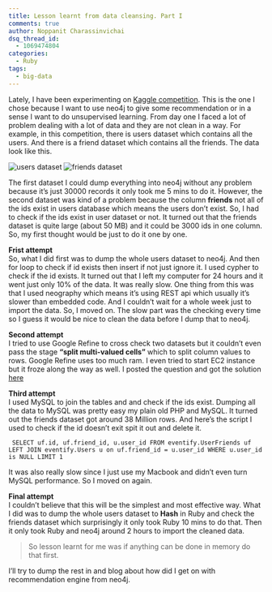 ```yaml
---
title: Lesson learnt from data cleansing. Part I
comments: true
author: Noppanit Charassinvichai
dsq_thread_id:
  - 1069474804
categories:
  - Ruby
tags:
  - big-data
---
```

Lately, I have been experimenting on [Kaggle competition][1]. This is the one I chose because I want to use neo4j to give some recommendation or in a sense I want to do unsupervised learning. From day one I faced a lot of problem dealing with a lot of data and they are not clean in a way. For example, in this competition, there is users dataset which contains all the users. And there is a friend dataset which contains all the friends. The data look like this. 

<img src="https://www.noppanit.com/wp-content/uploads/2013/02/Screen-shot-2013-02-01-at-00.08.50.png" alt="users dataset" class="aligncenter size-full wp-image-1028 cool_border" />

<img src="https://www.noppanit.com/wp-content/uploads/2013/02/Screen-shot-2013-02-01-at-00.08.28.png" alt="friends dataset" class="aligncenter size-full wp-image-1029 cool_border" />

The first dataset I could dump everything into neo4j without any problem because it&#8217;s just 30000 records it only took me 5 mins to do it. However, the second dataset was kind of a problem because the column **friends** not all of the ids exist in users database which means the users don&#8217;t exist. So, I had to check if the ids exist in user dataset or not. It turned out that the friends dataset is quite large (about 50 MB) and it could be 3000 ids in one column. So, my first thought would be just to do it one by one. 

**Frist attempt**  
So, what I did first was to dump the whole users dataset to neo4j. And then for loop to check if id exists then insert if not just ignore it. I used cypher to check if the id exists. It turned out that I left my computer for 24 hours and it went just only 10% of the data. It was really slow. One thing from this was that I used neography which means it&#8217;s using REST api which usually it&#8217;s slower than embedded code. And I couldn&#8217;t wait for a whole week just to import the data. So, I moved on. The slow part was the checking every time so I guess it would be nice to clean the data before I dump that to neo4j.

**Second attempt**  
I tried to use Google Refine to cross check two datasets but it couldn&#8217;t even pass the stage **&#8220;split multi-valued cells&#8221;** which to split column values to rows. Google Refine uses too much ram. I even tried to start EC2 instance but it froze along the way as well. I posted the question and got the solution [here][2]

**Third attempt**  
I used MySQL to join the tables and and check if the ids exist. Dumping all the data to MySQL was pretty easy my plain old PHP and MySQL. It turned out the friends dataset got around 38 Million rows. And here&#8217;s the script I used to check if the id doesn&#8217;t exit spit it out and delete it.

```
 SELECT uf.id, uf.friend_id, u.user_id FROM eventify.UserFriends uf LEFT JOIN eventify.Users u on uf.friend_id = u.user_id WHERE u.user_id is NULL LIMIT 1
```

It was also really slow since I just use my Macbook and didn&#8217;t even turn MySQL performance. So I moved on again.

**Final attempt**  
I couldn&#8217;t believe that this will be the simplest and most effective way. What I did was to dump the whole users dataset to **Hash** in Ruby and check the friends dataset which surprisingly it only took Ruby 10 mins to do that. Then it only took Ruby and neo4j around 2 hours to import the cleaned data.

> So lesson learnt for me was if anything can be done in memory do that first.

I&#8217;ll try to dump the rest in and blog about how did I get on with recommendation engine from neo4j.

 [1]: http://www.kaggle.com/c/event-recommendation-engine-challenge
 [2]: http://stackoverflow.com/questions/14636919/google-refine-cross-reference-between-row-and-column
